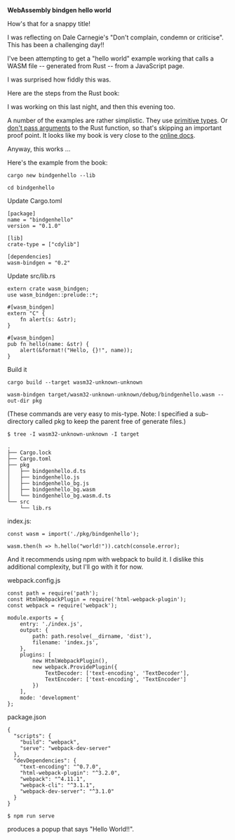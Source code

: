 **WebAssembly bindgen hello world**

How's that for a snappy title!

I was reflecting on Dale Carnegie's "Don't complain, condemn or criticise". This has been a challenging day!!

I've been attempting to get a "hello world" example working that calls a WASM file -- generated from Rust -- from a JavaScript page.

I was surprised how fiddly this was.

Here are the steps from the Rust book:

I was working on this last night, and then this evening too.

A number of the examples are rather simplistic. They use [primitive types](https://wasmbyexample.dev/examples/hello-world/hello-world.rust.en-us.html). Or [don't pass arguments](https://rustwasm.github.io/book/game-of-life/hello-world.html) to the Rust function, so that's skipping an important proof point. It looks like my book is very close to the [online docs](https://rustwasm.github.io/wasm-bindgen/examples/hello-world.html).

Anyway, this works ...

Here's the example from the book:

`cargo new bindgenhello --lib`

`cd bindgenhello`

Update Cargo.toml

```
[package]
name = "bindgenhello"
version = "0.1.0"

[lib]
crate-type = ["cdylib"]

[dependencies]
wasm-bindgen = "0.2"
```

Update src/lib.rs

```
extern crate wasm_bindgen;
use wasm_bindgen::prelude::*;

#[wasm_bindgen]
extern "C" {
    fn alert(s: &str);
}

#[wasm_bindgen]
pub fn hello(name: &str) {
    alert(&format!("Hello, {}!", name));
}
```

Build it

`cargo build --target wasm32-unknown-unknown`

`wasm-bindgen target/wasm32-unknown-unknown/debug/bindgenhello.wasm --out-dir pkg`

(These commands are very easy to mis-type. Note: I specified a sub-directory called pkg to keep the parent free of generate files.)

`$ tree -I wasm32-unknown-unknown -I target`

```
.
├── Cargo.lock
├── Cargo.toml
├── pkg
│   ├── bindgenhello.d.ts
│   ├── bindgenhello.js
│   ├── bindgenhello_bg.js
│   ├── bindgenhello_bg.wasm
│   └── bindgenhello_bg.wasm.d.ts
└── src
    └── lib.rs
```

index.js:

```
const wasm = import('./pkg/bindgenhello');
  
wasm.then(h => h.hello("world!")).catch(console.error);
```    

And it recommends using npm with webpack to build it. I dislike this additional complexity, but I'll go with it for now.

webpack.config.js

```
const path = require('path');
const HtmlWebpackPlugin = require('html-webpack-plugin');
const webpack = require('webpack');

module.exports = {
    entry: './index.js',
    output: {
        path: path.resolve(__dirname, 'dist'),
        filename: 'index.js',
    },
    plugins: [
        new HtmlWebpackPlugin(),
        new webpack.ProvidePlugin({
            TextDecoder: ['text-encoding', 'TextDecoder'],
            TextEncoder: ['text-encoding', 'TextEncoder']
        })
    ],
    mode: 'development'
};
```

package.json

```
{
  "scripts": {
    "build": "webpack",
    "serve": "webpack-dev-server"
  },
  "devDependencies": {
    "text-encoding": "^0.7.0",
    "html-webpack-plugin": "^3.2.0",
    "webpack": "^4.11.1",
    "webpack-cli": "^3.1.1",
    "webpack-dev-server": "^3.1.0"
  }
}
```

`$ npm run serve` 

produces a popup that says "Hello World!!".


